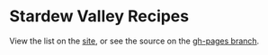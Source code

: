 # Stardew Valley Recipes

View the list on the [site](https://github.com/vlvagerviwager/stardew-valley-recipes/blob/gh-pages/index.md), or see the source on the [gh-pages branch](https://github.com/vlvagerviwager/stardew-valley-recipes/blob/gh-pages/index.md).
